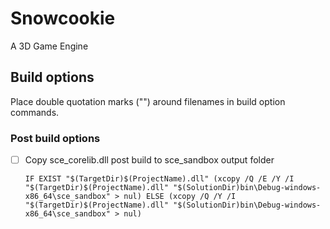 # Snowcookie
A 3D Game Engine

## Build options
Place double quotation marks ("") around filenames in build option commands.
### Post build options
- [ ] Copy sce_corelib.dll post build to sce_sandbox output folder
            
      IF EXIST "$(TargetDir)$(ProjectName).dll" (xcopy /Q /E /Y /I "$(TargetDir)$(ProjectName).dll" "$(SolutionDir)bin\Debug-windows-x86_64\sce_sandbox" > nul) ELSE (xcopy /Q /Y /I "$(TargetDir)$(ProjectName).dll" "$(SolutionDir)bin\Debug-windows-x86_64\sce_sandbox" > nul)
